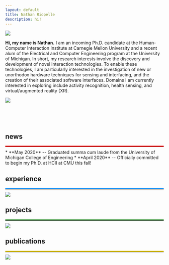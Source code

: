 ```yaml
---
layout: default
title: Nathan Riopelle
description: hi!
---
```


<img src="{{ site.baseurl }}assets/propic.jpg" class="center" id="star_about"/>

**Hi, my name is Nathan.** I am an incoming Ph.D. candidate at the Human-Computer Interaction Institute at Carnegie Mellon University and a recent alum of the Electrical and Computer Engineering program at the University of Michigan. In short, my research interests involve the discovery and development of novel interaction technologies. To enable these technologies, I am particularly interested in the investigation of new or unorthodox hardware techniques for sensing and interfacing, and the creation of their associated software interfaces. Domains I am currently interested in exploring include activity recognition, health sensing, and virtual/augmented reality (XR).

<!--<img src="{{ site.baseurl }}assets/logos.jpg" class="center" style="max-width: 400px;"/>-->
<div class="row center" style="margin-bottom: 4rem">
    <div class="column">
        <div class="col_container">
            <a target="_blank" rel="noopener noreferrer" href="https://cse.engin.umich.edu/" >
                <img src="{{ site.baseurl }}assets/mich_logo.png" style="position: absolute; z-index: 1;"/> 
                <img src="{{ site.baseurl }}assets/mich_logo_over.png" class="image_fade" style="position: absolute; z-index: 2;"/>
            </a>
        </div>
    </div>
    <div class="column">
        <div class="col_container">
            <a target="_blank" rel="noopener noreferrer" href="https://www.cs.cmu.edu/" >
                <img src="{{ site.baseurl }}assets/cmu_logo.jpg" style="position: absolute; z-index: 1;"/> 
                <img src="{{ site.baseurl }}assets/cmu_logo_over.jpg" class="image_fade" style="position: absolute; z-index: 2;"/>
            </a>
        </div>
    </div>
    <div class="column">
        <div class="col_container">
            <a target="_blank" rel="noopener noreferrer" href="https://www.hcii.cmu.edu/" >
                <img src="{{ site.baseurl }}assets/hci_logo.png" style="position: absolute; z-index: 1;"/> 
                <img src="{{ site.baseurl }}assets/hci_logo_over.png" class="image_fade" style="position: absolute; z-index: 2;"/>
            </a>
        </div>
    </div>
</div> 

<br/>

## news ##
<hr style="margin-top:0;margin-bottom:0.5rem;border-width:thick;border-top: 3px solid red;"> 
* **May 2020** -- Graduated summa cum laude from the University of Michigan College of Engineering
* **April 2020** -- Officially committed to begin my Ph.D. at HCII at CMU this fall!

<br/>

<h2 id="star_Experience">experience</h2>
<hr style="margin-top:0;margin-bottom:0.5rem;border-width:thick;border-top: 3px solid dodgerblue;"> 
<img src="{{ site.baseurl }}assets/stars.jpg" class="center"/>
<br/>

<h2 id="star_Projects">projects</h2>
<hr style="margin-top:0;margin-bottom:0.5rem;border-width:thick;border-top: 3px solid forestgreen;"> 
<img src="{{ site.baseurl }}assets/stars.jpg" class="center"/>
<br/>

<h2 id="star_Publications">publications</h2>
<hr style="margin-top:0;margin-bottom:0.5rem;border-width:thick;border-top: 3px solid gold;"> 
<img src="{{ site.baseurl }}assets/stars.jpg" class="center"/>
